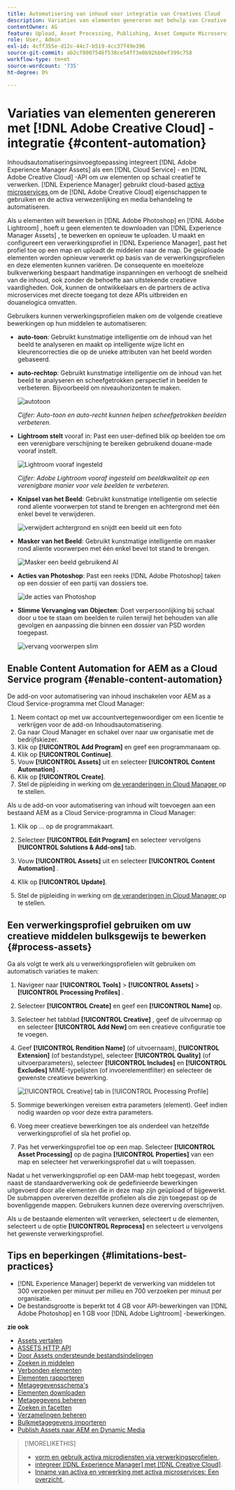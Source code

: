 ```yaml
---
title: Automatisering van inhoud voor integratie van Creatives Cloud
description: Variaties van elementen genereren met behulp van Creative Cloud-integratie
contentOwner: AG
feature: Upload, Asset Processing, Publishing, Asset Compute Microservices
role: User, Admin
exl-id: 4cff355e-d12c-44c7-b519-4cc37f49e396
source-git-commit: ab2cf8007546f538ce54ff3e0b92bb0ef399c758
workflow-type: tm+mt
source-wordcount: '735'
ht-degree: 0%

---
```


# Variaties van elementen genereren met [!DNL Adobe Creative Cloud] -integratie {#content-automation}

Inhoudsautomatiseringsinvoegtoepassing integreert [!DNL Adobe Experience Manager Assets] als een [!DNL Cloud Service] - en [!DNL Adobe Creative Cloud] -API om uw elementen op schaal creatief te verwerken. [!DNL Experience Manager] gebruikt cloud-based [ activa microservices ](/help/assets/asset-microservices-overview.md) om de [!DNL Adobe Creative Cloud] eigenschappen te gebruiken en de activa verwezenlijking en media behandeling te automatiseren.

Als u elementen wilt bewerken in [!DNL Adobe Photoshop] en [!DNL Adobe Lightroom] , hoeft u geen elementen te downloaden van [!DNL Experience Manager Assets] , te bewerken en opnieuw te uploaden. U maakt en configureert een verwerkingsprofiel in [!DNL Experience Manager], past het profiel toe op een map en uploadt de middelen naar de map. De geüploade elementen worden opnieuw verwerkt op basis van de verwerkingsprofielen en deze elementen kunnen variëren. De consequente en moeiteloze bulkverwerking bespaart handmatige inspanningen en verhoogt de snelheid van de inhoud, ook zonder de behoefte aan uitstekende creatieve vaardigheden. Ook, kunnen de ontwikkelaars en de partners de activa microservices met directe toegang tot deze APIs uitbreiden en douanelogica omvatten.

Gebruikers kunnen verwerkingsprofielen maken om de volgende creatieve bewerkingen op hun middelen te automatiseren:

* **auto-toon**: Gebruikt kunstmatige intelligentie om de inhoud van het beeld te analyseren en maakt op intelligente wijze licht en kleurencorrecties die op de unieke attributen van het beeld worden gebaseerd.

* **auto-rechtop**: Gebruikt kunstmatige intelligentie om de inhoud van het beeld te analyseren en scheefgetrokken perspectief in beelden te verbeteren. Bijvoorbeeld om niveauhorizonten te maken.

  ![ autotoon ](/help/assets/assets/content-automation-autotone.png)

  *Cijfer: Auto-toon en auto-recht kunnen helpen scheefgetrokken beelden verbeteren.*

* **Lightroom stelt** vooraf in: Past een user-defined blik op beelden toe om een verenigbare verschijning te bereiken gebruikend douane-made vooraf instelt.

  ![ Lightroom vooraf ingesteld ](/help/assets/assets/content-automation-lrpresets.png)

  *Cijfer: Adobe Lightroom vooraf ingesteld om beeldkwaliteit op een verenigbare manier voor vele beelden te verbeteren.*

* **Knipsel van het Beeld**: Gebruikt kunstmatige intelligentie om selectie rond aliente voorwerpen tot stand te brengen en achtergrond met één enkel bevel te verwijderen.

  ![ verwijdert achtergrond en snijdt een beeld uit een foto ](/help/assets/assets/content-automation-backgroundremove.png)

* **Masker van het Beeld**: Gebruikt kunstmatige intelligentie om masker rond aliente voorwerpen met één enkel bevel tot stand te brengen.

  ![ Masker een beeld gebruikend AI ](/help/assets/assets/content-automation-mask.png)

* **Acties van Photoshop**: Past een reeks [!DNL Adobe Photoshop] taken op een dossier of een partij van dossiers toe.

  ![ de acties van Photoshop ](/help/assets/assets/content-automation-psactions.png)

* **Slimme Vervanging van Objecten**: Doet verpersoonlijking bij schaal door u toe te staan om beelden te ruilen terwijl het behouden van alle gevolgen en aanpassing die binnen een dossier van PSD worden toegepast.

  ![ vervang voorwerpen slim ](/help/assets/assets/content-automation-objectreplace.png)

## Enable Content Automation for AEM as a Cloud Service program {#enable-content-automation}

De add-on voor automatisering van inhoud inschakelen voor AEM as a Cloud Service-programma met Cloud Manager:

1. Neem contact op met uw accountvertegenwoordiger om een licentie te verkrijgen voor de add-on Inhoudsautomatisering.
1. Ga naar Cloud Manager en schakel over naar uw organisatie met de bedrijfskiezer.
1. Klik op **[!UICONTROL Add Program]** en geef een programmanaam op.
1. Klik op **[!UICONTROL Continue]**.
1. Vouw **[!UICONTROL Assets]** uit en selecteer **[!UICONTROL Content Automation]** .
1. Klik op **[!UICONTROL Create]**.
1. Stel de pijpleiding in werking om [ de veranderingen in Cloud Manager ](https://experienceleague.adobe.com/docs/experience-manager-cloud-service/content/implementing/using-cloud-manager/deploy-code.html) op te stellen.

Als u de add-on voor automatisering van inhoud wilt toevoegen aan een bestaand AEM as a Cloud Service-programma in Cloud Manager:

1. Klik op ... op de programmakaart.

1. Selecteer **[!UICONTROL Edit Program]** en selecteer vervolgens **[!UICONTROL Solutions & Add-ons]** tab.

1. Vouw **[!UICONTROL Assets]** uit en selecteer **[!UICONTROL Content Automation]** .
1. Klik op **[!UICONTROL Update]**.
1. Stel de pijpleiding in werking om [ de veranderingen in Cloud Manager ](https://experienceleague.adobe.com/docs/experience-manager-cloud-service/content/implementing/using-cloud-manager/deploy-code.html) op te stellen.

## Een verwerkingsprofiel gebruiken om uw creatieve middelen bulksgewijs te bewerken {#process-assets}

Ga als volgt te werk als u verwerkingsprofielen wilt gebruiken om automatisch variaties te maken:

1. Navigeer naar **[!UICONTROL Tools]** > **[!UICONTROL Assets]** > **[!UICONTROL Processing Profiles]** .

1. Selecteer **[!UICONTROL Create]** en geef een **[!UICONTROL Name]** op.

1. Selecteer het tabblad **[!UICONTROL Creative]** , geef de uitvoermap op en selecteer **[!UICONTROL Add New]** om een creatieve configuratie toe te voegen.

1. Geef **[!UICONTROL Rendition Name]** (of uitvoernaam), **[!UICONTROL Extension]** (of bestandstype), selecteer **[!UICONTROL Quality]** (of uitvoerparameters), selecteer **[!UICONTROL Includes]** en **[!UICONTROL Excludes]** MIME-typelijsten (of invoerelementfilter) en selecteer de gewenste creatieve bewerking.

   ![[!UICONTROL Creative] tab in [!UICONTROL Processing Profile]](assets/creative-processing-profile.png)

1. Sommige bewerkingen vereisen extra parameters (element). Geef indien nodig waarden op voor deze extra parameters.

1. Voeg meer creatieve bewerkingen toe als onderdeel van hetzelfde verwerkingsprofiel of sla het profiel op.

1. Pas het verwerkingsprofiel toe op een map. Selecteer **[!UICONTROL Asset Processing]** op de pagina **[!UICONTROL Properties]** van een map en selecteer het verwerkingsprofiel dat u wilt toepassen.

Nadat u het verwerkingsprofiel op een DAM-map hebt toegepast, worden naast de standaardverwerking ook de gedefinieerde bewerkingen uitgevoerd door alle elementen die in deze map zijn geüpload of bijgewerkt. De submappen overerven dezelfde profielen als die zijn toegepast op de bovenliggende mappen. Gebruikers kunnen deze overerving overschrijven.

Als u de bestaande elementen wilt verwerken, selecteert u de elementen, selecteert u de optie **[!UICONTROL Reprocess]** en selecteert u vervolgens het gewenste verwerkingsprofiel.

## Tips en beperkingen {#limitations-best-practices}

* [!DNL Experience Manager] beperkt de verwerking van middelen tot 300 verzoeken per minuut per milieu en 700 verzoeken per minuut per organisatie.
* De bestandsgrootte is beperkt tot 4 GB voor API-bewerkingen van [!DNL Adobe Photoshop] en 1 GB voor [!DNL Adobe Lightroom] -bewerkingen.

**zie ook**

* [Assets vertalen](translate-assets.md)
* [ASSETS HTTP API](mac-api-assets.md)
* [Door Assets ondersteunde bestandsindelingen](file-format-support.md)
* [Zoeken in middelen](search-assets.md)
* [Verbonden elementen](use-assets-across-connected-assets-instances.md)
* [Elementen rapporteren](asset-reports.md)
* [Metagegevensschema&#39;s](metadata-schemas.md)
* [Elementen downloaden](download-assets-from-aem.md)
* [Metagegevens beheren](manage-metadata.md)
* [Zoeken in facetten](search-facets.md)
* [Verzamelingen beheren](manage-collections.md)
* [Bulkmetagegevens importeren](metadata-import-export.md)
* [Publish Assets naar AEM en Dynamic Media](/help/assets/publish-assets-to-aem-and-dm.md)

>[!MORELIKETHIS]
>
>* [ vorm en gebruik activa microdiensten via verwerkingsprofielen ](/help/assets/asset-microservices-configure-and-use.md).
>* [ integreer  [!DNL Experience Manager]  met  [!DNL Creative Cloud]](/help/assets/aem-cc-integration-best-practices.md).
>* [ Inname van activa en verwerking met activa microservices: Een overzicht ](/help/assets/asset-microservices-overview.md).
